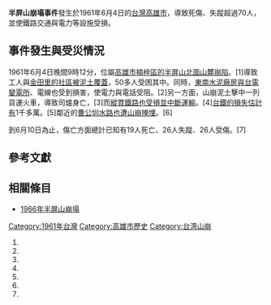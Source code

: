 **半屏山崩塌事件**發生於1961年6月4日的[台灣](https://zh.wikipedia.org/wiki/台灣 "wikilink")[高雄市](https://zh.wikipedia.org/wiki/高雄市_\(1945年-2010年\) "wikilink")，導致死傷、失蹤超過70人，並使鐵路交通與電力等設施受損。

## 事件發生與受災情況

1961年6月4日晚間9時12分，位屬[高雄市](../Page/高雄市.md "wikilink")[楠梓區的](https://zh.wikipedia.org/wiki/楠梓區 "wikilink")[半屏山北面山麓崩陷](../Page/半屏山.md "wikilink")。\[1\]導致工人與[金田里的社區被泥土覆蓋](https://zh.wikipedia.org/wiki/金田里 "wikilink")，50多人受困其中。同時，[東南水泥廠房與](https://zh.wikipedia.org/wiki/東南水泥 "wikilink")[台電變電所](https://zh.wikipedia.org/wiki/台電 "wikilink")、電線也受到損害，使電力與電話受阻。\[2\]另一方面，山崩泥土擊中一列貨運火車，導致司爐身亡，\[3\]而[縱貫鐵路也受損並中斷運輸](../Page/縱貫線_\(南段\).md "wikilink")。\[4\][台鐵的損失估計有](https://zh.wikipedia.org/wiki/台鐵 "wikilink")1千多萬。\[5\]鄰近的[曹公圳水路也遭山崩掩埋](../Page/曹公圳.md "wikilink")。\[6\]

到6月10日為止，傷亡方面總計已知有19人死亡、26人失蹤、26人受傷。\[7\]

## 參考文獻

## 相關條目

  - [1966年半屏山崩塌](https://zh.wikipedia.org/wiki/1966年半屏山崩塌 "wikilink")

[Category:1961年台灣](https://zh.wikipedia.org/wiki/Category:1961年台灣 "wikilink")
[Category:高雄市歷史](https://zh.wikipedia.org/wiki/Category:高雄市歷史 "wikilink")
[Category:台湾山崩](https://zh.wikipedia.org/wiki/Category:台湾山崩 "wikilink")

1.

2.

3.

4.

5.

6.

7.